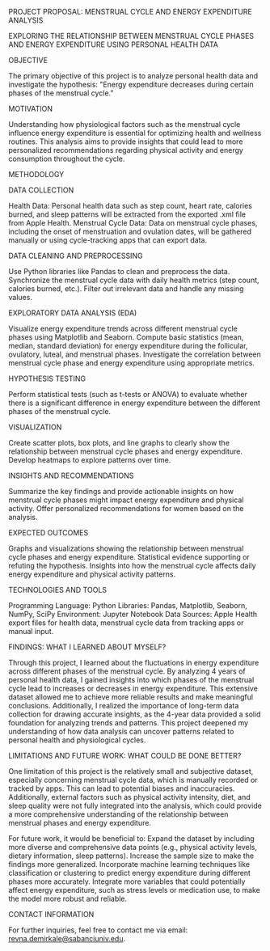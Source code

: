 PROJECT PROPOSAL: MENSTRUAL CYCLE AND ENERGY EXPENDITURE ANALYSIS


EXPLORING THE RELATIONSHIP BETWEEN MENSTRUAL CYCLE PHASES AND ENERGY EXPENDITURE USING PERSONAL HEALTH DATA

OBJECTIVE

The primary objective of this project is to analyze personal health data and investigate the hypothesis:
"Energy expenditure decreases during certain phases of the menstrual cycle."

MOTIVATION

Understanding how physiological factors such as the menstrual cycle influence energy expenditure is essential for optimizing health and wellness routines. This analysis aims to provide insights that could lead to more personalized recommendations regarding physical activity and energy consumption throughout the cycle.

METHODOLOGY

DATA COLLECTION

Health Data: Personal health data such as step count, heart rate, calories burned, and sleep patterns will be extracted from the exported .xml file from Apple Health.
Menstrual Cycle Data: Data on menstrual cycle phases, including the onset of menstruation and ovulation dates, will be gathered manually or using cycle-tracking apps that can export data.

DATA CLEANING AND PREPROCESSING

Use Python libraries like Pandas to clean and preprocess the data.
Synchronize the menstrual cycle data with daily health metrics (step count, calories burned, etc.).
Filter out irrelevant data and handle any missing values.

EXPLORATORY DATA ANALYSIS (EDA)

Visualize energy expenditure trends across different menstrual cycle phases using Matplotlib and Seaborn.
Compute basic statistics (mean, median, standard deviation) for energy expenditure during the follicular, ovulatory, luteal, and menstrual phases.
Investigate the correlation between menstrual cycle phase and energy expenditure using appropriate metrics.

HYPOTHESIS TESTING

Perform statistical tests (such as t-tests or ANOVA) to evaluate whether there is a significant difference in energy expenditure between the different phases of the menstrual cycle.

VISUALIZATION

Create scatter plots, box plots, and line graphs to clearly show the relationship between menstrual cycle phases and energy expenditure.
Develop heatmaps to explore patterns over time.

INSIGHTS AND RECOMMENDATIONS

Summarize the key findings and provide actionable insights on how menstrual cycle phases might impact energy expenditure and physical activity.
Offer personalized recommendations for women based on the analysis.

EXPECTED OUTCOMES

Graphs and visualizations showing the relationship between menstrual cycle phases and energy expenditure.
Statistical evidence supporting or refuting the hypothesis.
Insights into how the menstrual cycle affects daily energy expenditure and physical activity patterns.

TECHNOLOGIES AND TOOLS

Programming Language: Python
Libraries: Pandas, Matplotlib, Seaborn, NumPy, SciPy
Environment: Jupyter Notebook
Data Sources: Apple Health export files for health data, menstrual cycle data from tracking apps or manual input.

FINDINGS: WHAT I LEARNED ABOUT MYSELF?

Through this project, I learned about the fluctuations in energy expenditure across different phases of the menstrual cycle. By analyzing 4 years of personal health data, I gained insights into which phases of the menstrual cycle lead to increases or decreases in energy expenditure. This extensive dataset allowed me to achieve more reliable results and make meaningful conclusions. Additionally, I realized the importance of long-term data collection for drawing accurate insights, as the 4-year data provided a solid foundation for analyzing trends and patterns. This project deepened my understanding of how data analysis can uncover patterns related to personal health and physiological cycles.

LIMITATIONS AND FUTURE WORK: WHAT COULD BE DONE BETTER?

One limitation of this project is the relatively small and subjective dataset, especially concerning menstrual cycle data, which is manually recorded or tracked by apps. This can lead to potential biases and inaccuracies. Additionally, external factors such as physical activity intensity, diet, and sleep quality were not fully integrated into the analysis, which could provide a more comprehensive understanding of the relationship between menstrual phases and energy expenditure.

For future work, it would be beneficial to:
Expand the dataset by including more diverse and comprehensive data points (e.g., physical activity levels, dietary information, sleep patterns).
Increase the sample size to make the findings more generalized.
Incorporate machine learning techniques like classification or clustering to predict energy expenditure during different phases more accurately.
Integrate more variables that could potentially affect energy expenditure, such as stress levels or medication use, to make the model more robust and reliable.


CONTACT INFORMATION

For further inquiries, feel free to contact me via email: revna.demirkale@sabanciuniv.edu.
